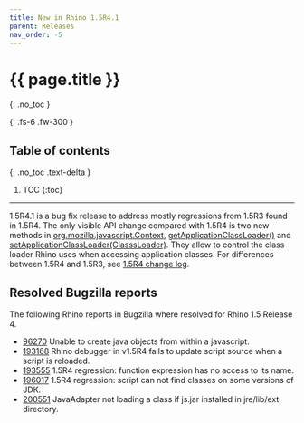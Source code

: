 ```yaml
---
title: New in Rhino 1.5R4.1
parent: Releases
nav_order: -5
---
```


# {{ page.title }}
{: .no_toc }

{: .fs-6 .fw-300 }

## Table of contents
{: .no_toc .text-delta }

1. TOC
{:toc}

---
1.5R4.1 is a bug fix release to address mostly regressions from 1.5R3 found in 1.5R4. The only visible API change compared with 1.5R4 is two new methods in [org.mozilla.javascript.Context](https://mozilla.github.io/rhino/javadoc/org/mozilla/javascript/Context.html), [getApplicationClassLoader()](https://mozilla.github.io/rhino/javadoc/org/mozilla/javascript/Context.html#getApplicationClassLoader-) and [setApplicationClassLoader(ClasssLoader)](https://mozilla.github.io/rhino/javadoc/org/mozilla/javascript/Context.html#setApplicationClassLoader-java.lang.ClassLoader-). They allow to control the class loader Rhino uses when accessing application classes.
For differences between 1.5R4 and 1.5R3, see [1.5R4 change log](./new-in-rhino-1.5r4.md).

## Resolved Bugzilla reports
The following Rhino reports in Bugzilla where resolved for Rhino 1.5 Release 4.
- [96270](http://bugzilla.mozilla.org/show_bug.cgi?id=96270) Unable to create java objects from within a javascript.
- [193168](http://bugzilla.mozilla.org/show_bug.cgi?id=193168) Rhino debugger in v1.5R4 fails to update script source when a script is reloaded.
- [193555](http://bugzilla.mozilla.org/show_bug.cgi?id=193555) 1.5R4 regression: function expression has no access to its name.
- [196017](http://bugzilla.mozilla.org/show_bug.cgi?id=196017) 1.5R4 regression: script can not find classes on some versions of JDK.
- [200551](http://bugzilla.mozilla.org/show_bug.cgi?id=200551) JavaAdapter not loading a class if js.jar installed in jre/lib/ext directory.